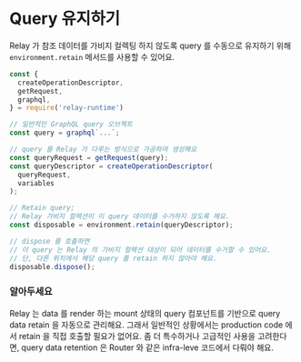 # Query 유지하기

Relay 가 참조 데이터를 가비지 컬렉팅 하지 않도록 query 를 수동으로 유지하기 위해 `environment.retain` 메서드를 사용할 수 있어요.

```typescript
const {
  createOperationDescriptor,
  getRequest,
  graphql,
} = require('relay-runtime')

// 일반적인 GraphQL query 오브젝트
const query = graphql`...`;

// query 를 Relay 가 다루는 방식으로 가공하여 생성해요
const queryRequest = getRequest(query);
const queryDescriptor = createOperationDescriptor(
  queryRequest,
  variables
);

// Retain query; 
// Relay 가비지 컬렉션이 이 query 데이터를 수거하지 않도록 해요.
const disposable = environment.retain(queryDescriptor);

// dispose 를 호출하면
// 이 query 는 Relay 의 가비지 컬렉션 대상이 되어 데이터를 수거할 수 있어요.
// 단, 다른 위치에서 해당 query 를 retain 하지 않아야 해요.
disposable.dispose();
```

### 알아두세요
Relay 는 data 를 render 하는 mount 상태의 query 컴포넌트를 기반으로 query data retain 을 자동으로 관리해요.
그래서 일반적인 상황에서는 production code 에서 retain 을 직접 호출할 필요가 없어요.
좀 더 특수하거나 고급적인 사용을 고려한다면, query data retention 은 Router 와 같은 infra-leve 코드에서 다뤄야 해요.